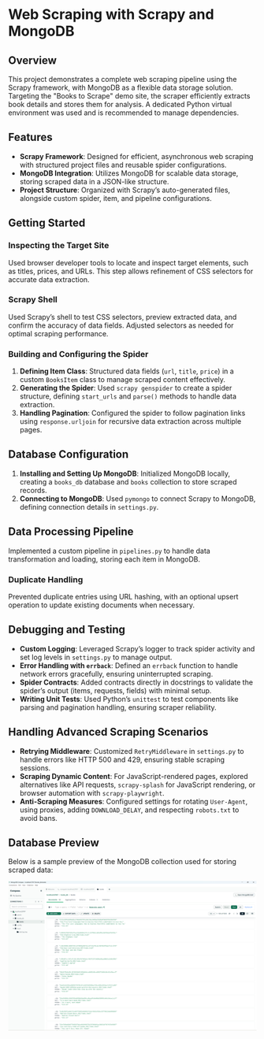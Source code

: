 # **Web Scraping with Scrapy and MongoDB**

## **Overview**
This project demonstrates a complete web scraping pipeline using the Scrapy framework, with MongoDB as a flexible data storage solution. Targeting the "Books to Scrape" demo site, the scraper efficiently extracts book details and stores them for analysis. A dedicated Python virtual environment was used and is recommended to manage dependencies.

## **Features**
- **Scrapy Framework**: Designed for efficient, asynchronous web scraping with structured project files and reusable spider configurations.
- **MongoDB Integration**: Utilizes MongoDB for scalable data storage, storing scraped data in a JSON-like structure.
- **Project Structure**: Organized with Scrapy’s auto-generated files, alongside custom spider, item, and pipeline configurations.

## **Getting Started**

### **Inspecting the Target Site**
Used browser developer tools to locate and inspect target elements, such as titles, prices, and URLs. This step allows refinement of CSS selectors for accurate data extraction.

### **Scrapy Shell**
Used Scrapy’s shell to test CSS selectors, preview extracted data, and confirm the accuracy of data fields. Adjusted selectors as needed for optimal scraping performance.

### **Building and Configuring the Spider**
1. **Defining Item Class**: Structured data fields (`url`, `title`, `price`) in a custom `BooksItem` class to manage scraped content effectively.
2. **Generating the Spider**: Used `scrapy genspider` to create a spider structure, defining `start_urls` and `parse()` methods to handle data extraction.
3. **Handling Pagination**: Configured the spider to follow pagination links using `response.urljoin` for recursive data extraction across multiple pages.

## **Database Configuration**
1. **Installing and Setting Up MongoDB**: Initialized MongoDB locally, creating a `books_db` database and `books` collection to store scraped records.
2. **Connecting to MongoDB**: Used `pymongo` to connect Scrapy to MongoDB, defining connection details in `settings.py`.

## **Data Processing Pipeline**
Implemented a custom pipeline in `pipelines.py` to handle data transformation and loading, storing each item in MongoDB.

### **Duplicate Handling**
Prevented duplicate entries using URL hashing, with an optional upsert operation to update existing documents when necessary.

## **Debugging and Testing**

- **Custom Logging**: Leveraged Scrapy’s logger to track spider activity and set log levels in `settings.py` to manage output.
- **Error Handling with `errback`**: Defined an `errback` function to handle network errors gracefully, ensuring uninterrupted scraping.
- **Spider Contracts**: Added contracts directly in docstrings to validate the spider’s output (items, requests, fields) with minimal setup.
- **Writing Unit Tests**: Used Python’s `unittest` to test components like parsing and pagination handling, ensuring scraper reliability.

## **Handling Advanced Scraping Scenarios**

- **Retrying Middleware**: Customized `RetryMiddleware` in `settings.py` to handle errors like HTTP 500 and 429, ensuring stable scraping sessions.
- **Scraping Dynamic Content**: For JavaScript-rendered pages, explored alternatives like API requests, `scrapy-splash` for JavaScript rendering, or browser automation with `scrapy-playwright`.
- **Anti-Scraping Measures**: Configured settings for rotating `User-Agent`, using proxies, adding `DOWNLOAD_DELAY`, and respecting `robots.txt` to avoid bans.

## **Database Preview**
Below is a sample preview of the MongoDB collection used for storing scraped data:

![Database Preview](./expected_mango_output.png)
